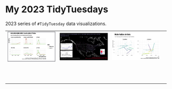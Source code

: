 # My 2023 TidyTuesdays

2023 series of `#TidyTuesday` data visualizations.

|                                                                                                                    |                                 |                                 |     |
|---------------|------------------|----------------|--------|
| [![w1_byo](w1_byod/w1_byo.png)](https://github.com/Fgazzelloni/TidyTuesday/blob/main/data/2023/w1_byod/w1_byo.qmd) | ![w2_BFWd](w2_BFWd/w2_BFWd.png) | ![w3_Arhd](w3_Arhd/w3_Arhd.png) |     |
|                                                                                                                    |                                 |                                 |     |
|                                                                                                                    |                                 |                                 |     |
|                                                                                                                    |                                 |                                 |     |
|                                                                                                                    |                                 |                                 |     |
|                                                                                                                    |                                 |                                 |     |
|                                                                                                                    |                                 |                                 |     |
|                                                                                                                    |                                 |                                 |     |
|                                                                                                                    |                                 |                                 |     |
|                                                                                                                    |                                 |                                 |     |
|                                                                                                                    |                                 |                                 |     |
|                                                                                                                    |                                 |                                 |     |
|                                                                                                                    |                                 |                                 |     |
